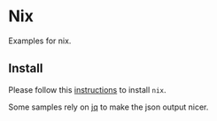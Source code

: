 # Nix
Examples for nix.

## Install

Please follow this [instructions](https://nixos.org/download/) to install `nix`.

Some samples rely on [jq](https://jqlang.org/download/) to make the json output nicer.

